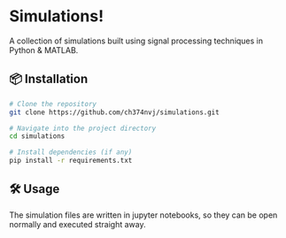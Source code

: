 # Simulations!

A collection of simulations built using signal processing techniques in Python & MATLAB.

## 📦 Installation

```bash
# Clone the repository
git clone https://github.com/ch374nvj/simulations.git

# Navigate into the project directory
cd simulations

# Install dependencies (if any)
pip install -r requirements.txt
```
## 🛠 Usage
The simulation files are written in jupyter notebooks, so they can be open normally and executed straight away.
